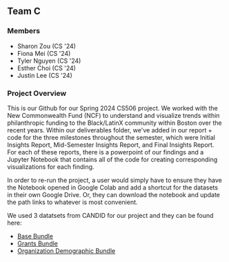 ## Team C

### Members

- Sharon Zou (CS '24)
- Fiona Mei (CS '24)
- Tyler Nguyen (CS '24)
- Esther Choi (CS '24)
- Justin Lee (CS '24)

### Project Overview

This is our Github for our Spring 2024 CS506 project. We worked with the New Commonwealth Fund (NCF) to understand and visualize trends within philanthropic funding to the Black/LatinX community within Boston over the recent years. Within our deliverables folder, we've added in our report + code for the three milestones throughout the semester, which were Initial Insights Report, Mid-Semester Insights Report, and Final Insights Report. For each of these reports, there is a powerpoint of our findings and a Jupyter Notebook that contains all of the code for creating corresponding visualizations for each finding.

In order to re-run the project, a user would simply have to ensure they have the Notebook opened in Google Colab and add a shortcut for the datasets in their own Google Drive. Or, they can download the notebook and update the path links to whatever is most convenient.

We used 3 datatsets from CANDID for our project and they can be found here:

- [Base Bundle](https://docs.google.com/spreadsheets/d/1UiRcT9nkRSALtK3t56blo_pufDSDkYV4/edit?usp=sharing&ouid=112596088674365916651&rtpof=true&sd=true)
- [Grants Bundle](https://docs.google.com/spreadsheets/d/1UiRcT9nkRSALtK3t56blo_pufDSDkYV4/edit?usp=sharing&ouid=112596088674365916651&rtpof=true&sd=true)
- [Organization Demographic Bundle](https://docs.google.com/spreadsheets/d/1jVxcB8aVS7-bpkMCp_knAYIFJaB4b7In/edit?usp=sharing&ouid=112596088674365916651&rtpof=true&sd=true)
